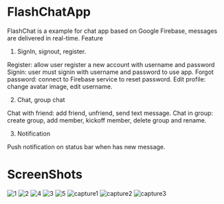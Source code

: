 # FlashChatApp
FlashChat is a example for chat app based on Google Firebase, messages are delivered in real-time.
Feature
1. SignIn, signout, register.

Register: allow user register a new account with username and password
Signin: user must signin with username and password to use app.
Forgot password: connect to Firebase service to reset password.
Edit profile: change avatar image, edit username.

2. Chat, group chat

Chat with friend: add friend, unfriend, send text message.
Chat in group: create group, add member, kickoff member, delete group and rename.

3. Notification

Push notification on status bar when has new message.


# ScreenShots


![1](https://user-images.githubusercontent.com/13920440/37145649-6b5265d4-22e7-11e8-8a39-600c1a70c67b.PNG)
![2](https://user-images.githubusercontent.com/13920440/37145651-6ddec338-22e7-11e8-84c9-36b1c306ec9b.PNG)
![4](https://user-images.githubusercontent.com/13920440/37145654-70b1e2f2-22e7-11e8-8649-47f1b3ded091.PNG)
![3](https://user-images.githubusercontent.com/13920440/37145661-7376d0ce-22e7-11e8-80ca-eb39c07fd604.PNG)
![5](https://user-images.githubusercontent.com/13920440/37145664-75e4d20c-22e7-11e8-9d52-d4d67145d3a2.PNG)
![capture1](https://user-images.githubusercontent.com/13920440/39918763-1f85bc1c-552f-11e8-8010-ed885c3cf4a2.PNG)
![capture2](https://user-images.githubusercontent.com/13920440/39918804-3b1c16ce-552f-11e8-847f-ab044bf2843e.PNG)
![capture3](https://user-images.githubusercontent.com/13920440/39918830-5533c28c-552f-11e8-9eca-30aeb8c528f5.PNG)
